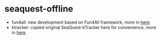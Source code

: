 # seaquest-offline

 - fun4all: new development based on Fun4All framework, more in [here](fun4all/README.md)
 - ktracker: copied original SeaQuest-kTracker here for convenience, more in [here](ktracker/README.md)